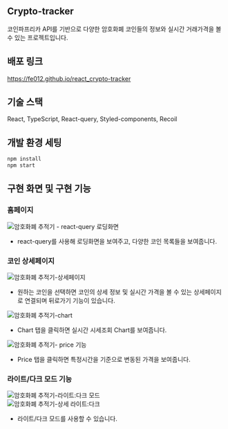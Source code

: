 ## Crypto-tracker
코인파프리카 API를 기반으로 다양한 암호화폐 코인들의 정보와 실시간 거래가격을 볼 수 있는 프로젝트입니다.

## 배포 링크
https://fe012.github.io/react_crypto-tracker

## 기술 스택
React, TypeScript, React-query, Styled-components, Recoil

## 개발 환경 세팅
```bash
npm install
npm start
```

## 구현 화면 및 구현 기능

### 홈페이지
![암호화폐 추적기 - react-query 로딩화면](https://github.com/FE012/react_crypto-tracker/assets/111476477/db566425-57f5-48e7-8bb7-17bfabc60a5c)
* react-query를 사용해 로딩화면을 보여주고, 다양한 코인 목록들을 보여줍니다.

### 코인 상세페이지
![암호화폐 추적기-상세페이지](https://github.com/FE012/react_crypto-tracker/assets/111476477/713ecd8f-f72b-4767-8442-d5ec908f3d78)
* 원하는 코인을 선택하면 코인의 상세 정보 및 실시간 가격을 볼 수 있는 상세페이지로 연결되며 뒤로가기 기능이 있습니다.

![암호화폐 추적기-chart](https://github.com/FE012/react_crypto-tracker/assets/111476477/5d711bcd-331c-4cc5-8de6-54d4fe216089)
* Chart 탭을 클릭하면 실시간 시세조회 Chart를 보여줍니다.

![암호화폐 추적기- price 기능](https://github.com/FE012/react_crypto-tracker/assets/111476477/88dc7cd7-a6d5-4a3e-a97e-d1232f38f8f4)
* Price 탭을 클릭하면 특정시간을 기준으로 변동된 가격을 보여줍니다.

### 라이트/다크 모드 기능 
![암호화폐 추적기-라이트:다크 모드](https://github.com/FE012/react_crypto-tracker/assets/111476477/2f31965d-ce9e-4deb-be49-f2bdaee87fde)<br/>
![암호화폐 추적기-상세 라이트:다크](https://github.com/FE012/react_crypto-tracker/assets/111476477/8e2521a1-f243-4824-81e7-af3b384e6a66)

* 라이트/다크 모드를 사용할 수 있습니다.
 
